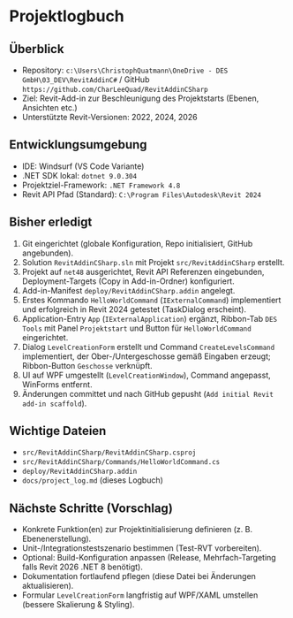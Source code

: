 # Projektlogbuch

## Überblick
- Repository: `c:\Users\ChristophQuatmann\OneDrive - DES GmbH\03_DEV\RevitAddinC#` / GitHub `https://github.com/CharLeeQuad/RevitAddinCSharp`
- Ziel: Revit-Add-in zur Beschleunigung des Projektstarts (Ebenen, Ansichten etc.)
- Unterstützte Revit-Versionen: 2022, 2024, 2026

## Entwicklungsumgebung
- IDE: Windsurf (VS Code Variante)
- .NET SDK lokal: `dotnet 9.0.304`
- Projektziel-Framework: `.NET Framework 4.8`
- Revit API Pfad (Standard): `C:\Program Files\Autodesk\Revit 2024`

## Bisher erledigt
1. Git eingerichtet (globale Konfiguration, Repo initialisiert, GitHub angebunden).
2. Solution `RevitAddinCSharp.sln` mit Projekt `src/RevitAddinCSharp` erstellt.
3. Projekt auf `net48` ausgerichtet, Revit API Referenzen eingebunden, Deployment-Targets (Copy in Add-in-Ordner) konfiguriert.
4. Add-in-Manifest `deploy/RevitAddinCSharp.addin` angelegt.
5. Erstes Kommando `HelloWorldCommand` (`IExternalCommand`) implementiert und erfolgreich in Revit 2024 getestet (TaskDialog erscheint).
6. Application-Entry `App` (`IExternalApplication`) ergänzt, Ribbon-Tab `DES Tools` mit Panel `Projektstart` und Button für `HelloWorldCommand` eingerichtet.
7. Dialog `LevelCreationForm` erstellt und Command `CreateLevelsCommand` implementiert, der Ober-/Untergeschosse gemäß Eingaben erzeugt; Ribbon-Button `Geschosse` verknüpft.
8. UI auf WPF umgestellt (`LevelCreationWindow`), Command angepasst, WinForms entfernt.
9. Änderungen committet und nach GitHub gepusht (`Add initial Revit add-in scaffold`).

## Wichtige Dateien
- `src/RevitAddinCSharp/RevitAddinCSharp.csproj`
- `src/RevitAddinCSharp/Commands/HelloWorldCommand.cs`
- `deploy/RevitAddinCSharp.addin`
- `docs/project_log.md` (dieses Logbuch)

## Nächste Schritte (Vorschlag)
- Konkrete Funktion(en) zur Projektinitialisierung definieren (z. B. Ebenenerstellung).
- Unit-/Integrationstestszenario bestimmen (Test-RVT vorbereiten).
- Optional: Build-Konfiguration anpassen (Release, Mehrfach-Targeting falls Revit 2026 .NET 8 benötigt).
- Dokumentation fortlaufend pflegen (diese Datei bei Änderungen aktualisieren).
- Formular `LevelCreationForm` langfristig auf WPF/XAML umstellen (bessere Skalierung & Styling).
